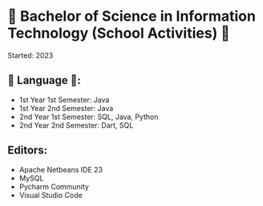 # 🌱 Bachelor of Science in Information Technology (School Activities) 🌱

Started: 2023

## 🌱 Language 🌱:
* 1st Year 1st Semester: Java
* 1st Year 2nd Semester: Java
* 2nd Year 1st Semester: SQL, Java, Python
* 2nd Year 2nd Semester: Dart, SQL

## Editors:
* Apache Netbeans IDE 23
* MySQL
* Pycharm Community
* Visual Studio Code
